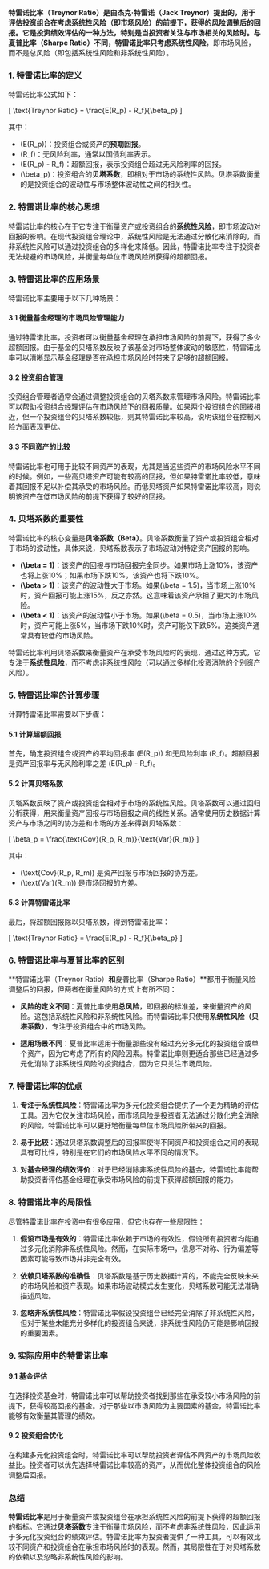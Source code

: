**特雷诺比率（Treynor Ratio）**是由杰克·特雷诺（Jack Treynor）提出的，用于评估投资组合在考虑系统性风险（即市场风险）的前提下，获得的风险调整后的回报。它是投资绩效评估的一种方法，特别是当投资者关注与市场相关的风险时。与**夏普比率（Sharpe Ratio）**不同，特雷诺比率只考虑**系统性风险**，即市场风险，而不是总风险（即包括系统性风险和非系统性风险）。

### 1. 特雷诺比率的定义

特雷诺比率公式如下：

\[
\text{Treynor Ratio} = \frac{E(R_p) - R_f}{\beta_p}
\]

其中：
- \(E(R_p)\)：投资组合或资产的**预期回报**。
- \(R_f\)：无风险利率，通常以国债利率表示。
- \(E(R_p) - R_f\)：超额回报，表示投资组合超过无风险利率的回报。
- \(\beta_p\)：投资组合的**贝塔系数**，即相对于市场的系统性风险。贝塔系数衡量的是投资组合的波动性与市场整体波动性之间的相关性。

### 2. 特雷诺比率的核心思想

特雷诺比率的核心在于它专注于衡量资产或投资组合的**系统性风险**，即市场波动对回报的影响。在现代投资组合理论中，系统性风险是无法通过分散化来消除的，而非系统性风险可以通过投资组合的多样化来降低。因此，特雷诺比率专注于投资者无法规避的市场风险，并衡量每单位市场风险所获得的超额回报。

### 3. 特雷诺比率的应用场景

特雷诺比率主要用于以下几种场景：

#### 3.1 衡量基金经理的市场风险管理能力

通过特雷诺比率，投资者可以衡量基金经理在承担市场风险的前提下，获得了多少超额回报。由于基金的贝塔系数反映了该基金对市场整体波动的敏感性，特雷诺比率可以清晰显示基金经理是否在承担市场风险时带来了足够的超额回报。

#### 3.2 投资组合管理

投资组合管理者通常会通过调整投资组合的贝塔系数来管理市场风险。特雷诺比率可以帮助投资组合经理评估在市场风险下的回报质量。如果两个投资组合的回报相近，但一个投资组合的贝塔系数较低，则其特雷诺比率较高，说明该组合在控制风险方面表现更优。

#### 3.3 不同资产的比较

特雷诺比率也可用于比较不同资产的表现，尤其是当这些资产的市场风险水平不同的时候。例如，一些高贝塔资产可能有较高的回报，但如果特雷诺比率较低，意味着其回报不足以补偿其承受的市场风险。而低贝塔资产如果特雷诺比率较高，则说明该资产在低市场风险的前提下获得了较好的回报。

### 4. 贝塔系数的重要性

特雷诺比率的核心变量是**贝塔系数（Beta）**。贝塔系数衡量了资产或投资组合相对于市场的波动性，具体来说，贝塔系数表示了市场波动对特定资产回报的影响。

- **\(\beta = 1\)**：该资产的回报与市场回报完全同步。如果市场上涨10%，该资产也将上涨10%；如果市场下跌10%，该资产也将下跌10%。
- **\(\beta > 1\)**：该资产的波动性大于市场。如果\(\beta = 1.5\)，当市场上涨10%时，资产回报可能上涨15%，反之亦然。这意味着该资产承担了更大的市场风险。
- **\(\beta < 1\)**：该资产的波动性小于市场。如果\(\beta = 0.5\)，当市场上涨10%时，资产可能上涨5%，当市场下跌10%时，资产可能仅下跌5%。这类资产通常具有较低的市场风险。

特雷诺比率利用贝塔系数来衡量资产在承受市场风险时的表现，通过这种方式，它专注于**系统性风险**，而不考虑非系统性风险（可以通过多样化投资消除的个别资产风险）。

### 5. 特雷诺比率的计算步骤

计算特雷诺比率需要以下步骤：

#### 5.1 计算超额回报

首先，确定投资组合或资产的平均回报率 \(E(R_p)\) 和无风险利率 \(R_f\)。超额回报是资产回报率与无风险利率之差 \(E(R_p) - R_f\)。

#### 5.2 计算贝塔系数

贝塔系数反映了资产或投资组合相对于市场的系统性风险。贝塔系数可以通过回归分析获得，用来衡量资产回报与市场回报之间的线性关系。通常使用历史数据计算资产与市场之间的协方差和市场的方差来得到贝塔系数：

\[
\beta_p = \frac{\text{Cov}(R_p, R_m)}{\text{Var}(R_m)}
\]

其中：
- \(\text{Cov}(R_p, R_m)\) 是资产回报与市场回报的协方差。
- \(\text{Var}(R_m)\) 是市场回报的方差。

#### 5.3 计算特雷诺比率

最后，将超额回报除以贝塔系数，得到特雷诺比率：

\[
\text{Treynor Ratio} = \frac{E(R_p) - R_f}{\beta_p}
\]

### 6. 特雷诺比率与夏普比率的区别

**特雷诺比率（Treynor Ratio）**和**夏普比率（Sharpe Ratio）**都用于衡量风险调整后的回报，但两者在衡量风险的方式上有所不同：

- **风险的定义不同**：夏普比率使用**总风险**，即回报的标准差，来衡量资产的风险。这包括系统性风险和非系统性风险。而特雷诺比率只使用**系统性风险（贝塔系数）**，专注于投资组合中的市场风险。

- **适用场景不同**：夏普比率适用于衡量那些没有经过充分多元化的投资组合或单个资产，因为它考虑了所有的风险因素。特雷诺比率则更适合那些已经通过多元化消除了非系统性风险的投资组合，因为它只关注市场风险。

### 7. 特雷诺比率的优点

1. **专注于系统性风险**：特雷诺比率为多元化投资组合提供了一个更为精确的评估工具。因为它仅关注市场风险，而市场风险是投资者无法通过分散化完全消除的风险，特雷诺比率可以更好地衡量每单位市场风险所带来的回报。

2. **易于比较**：通过贝塔系数调整后的回报率使得不同资产和投资组合之间的表现具有可比性，特别是在它们的市场风险水平不同的情况下。

3. **对基金经理的绩效评价**：对于已经消除非系统性风险的基金，特雷诺比率能帮助投资者评估基金经理在承受市场风险的前提下获得超额回报的能力。

### 8. 特雷诺比率的局限性

尽管特雷诺比率在投资中有很多应用，但它也存在一些局限性：

1. **假设市场是有效的**：特雷诺比率依赖于市场的有效性，假设所有投资者均能通过多元化消除非系统性风险。然而，在实际市场中，信息不对称、行为偏差等因素可能导致市场并非完全有效。

2. **依赖贝塔系数的准确性**：贝塔系数是基于历史数据计算的，不能完全反映未来的市场风险和资产表现。如果市场波动模式发生变化，贝塔系数可能无法准确描述风险。

3. **忽略非系统性风险**：特雷诺比率假设投资组合已经完全消除了非系统性风险，但对于某些未能充分多样化的投资组合来说，非系统性风险仍可能是影响回报的重要因素。

### 9. 实际应用中的特雷诺比率

#### 9.1 基金评估

在选择投资基金时，特雷诺比率可以帮助投资者找到那些在承受较小市场风险的前提下，获得较高回报的基金。对于那些以市场风险为主要因素的基金，特雷诺比率能够有效衡量其管理的绩效。

#### 9.2 投资组合优化

在构建多元化投资组合时，特雷诺比率可以帮助投资者评估不同资产的市场风险收益比。投资者可以优先选择特雷诺比率较高的资产，从而优化整体投资组合的风险调整后回报。

### 总结

**特雷诺比率**是用于衡量资产或投资组合在承担系统性风险的前提下获得的超额回报的指标。它通过**贝塔系数**专注于衡量市场风险，而不考虑非系统性风险，因此适用于多元化投资组合的绩效评估。特雷诺比率为投资者提供了一种工具，可以有效比较不同资产和投资组合在承担市场风险时的表现。然而，其局限性在于对贝塔系数的依赖以及忽略非系统性风险的影响。